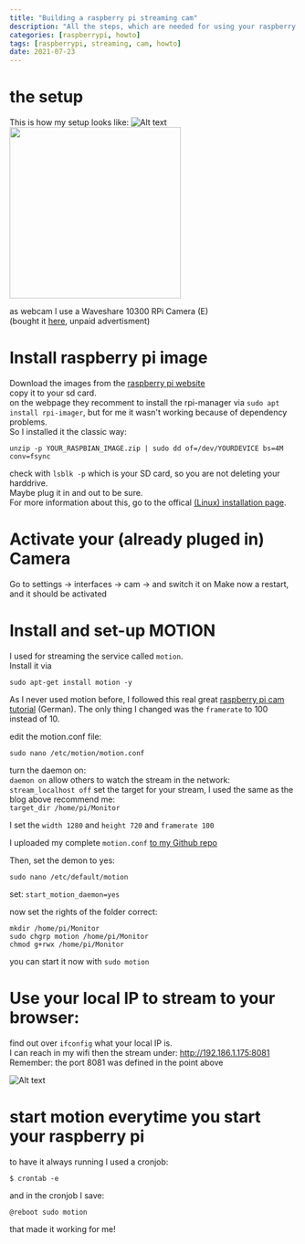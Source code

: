 ```yaml
---
title: "Building a raspberry pi streaming cam"
description: "All the steps, which are needed for using your raspberry pi for streaming"
categories: [raspberrypi, howto]
tags: [raspberrypi, streaming, cam, howto]
date: 2021-07-23
---
```

# the setup
This is how my setup looks like:
![Alt text](/img/raspi-webcam-setup.jpg "complete technical setup")
<img src="https://raw.githubusercontent.com/joergi/blog/main/images/" alt="" width="300"> <br>

as webcam I use a Waveshare 10300 RPi Camera (E)  
(bought it <a href="https://www.welectron.com/Waveshare-10300-RPi-Camera-E">here</a>, unpaid advertisment)

# Install raspberry pi image
Download the images from the <a href="https://www.raspberrypi.org/software/">raspberry pi website</a>  
copy it to your sd card.  
on the webpage they recomment to install the rpi-manager via `sudo apt install rpi-imager`, but for me it wasn't working because of dependency problems.  
So I installed it the classic way:  
```shell
unzip -p YOUR_RASPBIAN_IMAGE.zip | sudo dd of=/dev/YOURDEVICE bs=4M conv=fsync
```
check with `lsblk -p` which is your SD card, so you are not deleting your harddrive.  
Maybe plug it in and out to be sure.   
For more information about this, go to the offical <a href="https://www.raspberrypi.org/documentation/installation/installing-images/linux.md">(Linux) installation page</a>.
# Activate your (already pluged in) Camera 
Go to settings -> interfaces -> cam -> and switch it on
Make now a restart, and it should be activated

# Install and set-up MOTION
I used for streaming the service called `motion`.  
Install it via 
```shell
sudo apt-get install motion -y
```
As I never used motion before, I followed this real great <a href="https://tutorials-raspberrypi.de/raspberry-pi-ueberwachungskamera-livestream-einrichten/">raspberry pi cam tutorial</a> (German). The only thing I changed was the `framerate` to 100 instead of 10.  

edit the motion.conf file:
```shell
sudo nano /etc/motion/motion.conf
```
turn the daemon on:  
`daemon on`
allow others to watch the stream in the network:  
`stream_localhost off`
set the target for your stream, I used the same as the blog above recommend me:  
`target_dir /home/pi/Monitor`

I set the `width 1280` and `height 720` and `framerate 100`

I uploaded my complete `motion.conf` <a href="https://github.com/joergi/tryouts/blob/main/raspberry-pi/streaming-cam/motion.conf">to my Github repo</a> 

Then, set the demon to yes:
```shell
sudo nano /etc/default/motion
```
set: `start_motion_daemon=yes`

now set the rights of the folder correct:
```shell
mkdir /home/pi/Monitor
sudo chgrp motion /home/pi/Monitor
chmod g+rwx /home/pi/Monitor
```
you can start it now with `sudo motion` 

# Use your local IP to stream to your browser:
find out over `ifconfig` what your local IP is.  
I can reach in my wifi then the stream under: http://192.186.1.175:8081   
Remember: the port 8081 was defined in the point above

![Alt text](images/webcam-in-action.png "screenshot of the raspberrypi streaming to the my browser")

# start motion everytime you start your raspberry pi
to have it always running I used a cronjob:
```shell
$ crontab -e
```
and in the cronjob I save:
```shell
@reboot sudo motion
```
that made it working for me!

